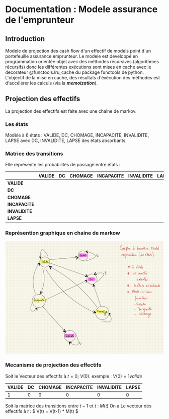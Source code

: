 # Documentation : Modele assurance de l'emprunteur


## Introduction

Modele de projection des cash flow d'un effectif de models point d'un portefeuille assurance emprunteur. Le modele est developpé en programmation orientée objet avec des méthodes récursives (algorithmes récursifs) donc les différentes exécutions sont mises en cache avec le decorateur @functools.lru_cache du package functools de python. L'objectif de la mise en cache, des résultats d'éxécution des méthodes est d'accélérer les calculs (via la ***memoization***). 

## Projection des effectifs

La projection des effectifs est faite avec une chaine de markov.

### Les états

Modèle à 6 états : VALIDE, DC, CHOMAGE, INCAPACITE, INVALIDITE, LAPSE avec DC, INVALIDITE, LAPSE des états absorbants.

### Matrice des transitions

Elle représente les probabilités de passage entre états :

  |                | VALIDE | DC  | CHOMAGE | INCAPACITE | INVALIDITE | LAPSE |
  | -------------- | ------ | --- | ------- | ---------- | ---------- | ----- |
  | **VALIDE**     |        |     |         |            |            |       |
  | **DC**         |        |     |         |            |            |       |
  | **CHOMAGE**    |        |     |         |            |            |       |
  | **INCAPACITE** |        |     |         |            |            |       |
  | **INVALIDITE** |        |     |         |            |            |       |
  | **LAPSE**      |        |     |         |            |            |       |

  ### Représention graphique en chaine de markow

![image info](./CSV/Transitions-1.jpg)

  ### Mecanisme de projection des effectifs

  Soit le Vecteur des effectifs à $t=0$; $V(0)$.
  exemple : $V(0) = 1 valide$

  | VALIDE | DC  | CHOMAGE | INCAPACITE | INVALIDITE | LAPSE |
  | ------ | --- | ------- | ---------- | ---------- | ----- |
  | 1      | 0   | 0       | 0          | 0          | 0     |

  Soit la matrice des transitions entre $t-1$ et $t$ : $M(t)$
  On a Le vecteur des effectifs à $t$ : $  V(t) = V(t-1) * M(t) $